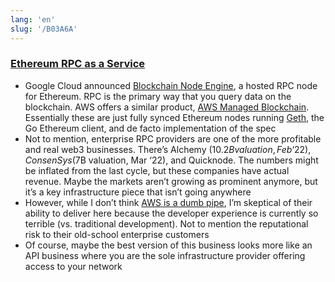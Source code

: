 ```yaml
---
lang: 'en'
slug: '/B03A6A'
---
```


### [Ethereum RPC as a Service](https://matt-rickard.ghost.io/rpc-as-a-service/)

- Google Cloud announced [Blockchain Node Engine](https://cloud.google.com/blog/products/infrastructure-modernization/introducing-blockchain-node-engine), a hosted RPC node for Ethereum. RPC is the primary way that you query data on the blockchain. AWS offers a similar product, [AWS Managed Blockchain](https://aws.amazon.com/managed-blockchain/). Essentially these are just fully synced Ethereum nodes running [Geth](https://github.com/ethereum/go-ethereum), the Go Ethereum client, and de facto implementation of the spec
- Not to mention, enterprise RPC providers are one of the more profitable and real web3 businesses. There’s Alchemy ($10.2B valuation, Feb ‘22), ConsenSys ($7B valuation, Mar ‘22), and Quicknode. The numbers might be inflated from the last cycle, but these companies have actual revenue. Maybe the markets aren’t growing as prominent anymore, but it’s a key infrastructure piece that isn’t going anywhere
- However, while I don’t think [AWS is a dumb pipe](https://matt-rickard.com/aws-is-not-a-dumb-pipe), I’m skeptical of their ability to deliver here because the developer experience is currently so terrible (vs. traditional development). Not to mention the reputational risk to their old-school enterprise customers
- Of course, maybe the best version of this business looks more like an API business where you are the sole infrastructure provider offering access to your network
